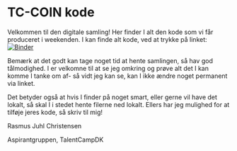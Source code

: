 # TC-COIN kode

Velkommen til den digitale samling! Her finder I alt den kode som vi får produceret i weekenden.
I kan finde alt kode, ved at trykke på linket:
[![Binder](https://mybinder.org/badge_logo.svg)](https://mybinder.org/v2/gh/juhltc/tccoin/master)

Bemærk at det godt kan tage noget tid at hente samlingen, så hav god tålmodighed. I er velkomne
til at se jeg omkring og prøve alt det I kan komme I tanke om af- så vidt jeg kan se, 
kan I ikke ændre noget permanent via linket.

Det betyder også at hvis I finder på noget smart, eller gerne vil have det lokalt, så skal I i stedet
hente filerne ned lokalt. Ellers har jeg mulighed for at tilføje jeres kode, så skriv til mig!

Rasmus Juhl Christensen

Aspirantgruppen, TalentCampDK
